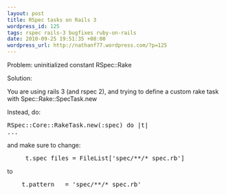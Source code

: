 ```yaml
---
layout: post
title: RSpec tasks on Rails 3
wordpress_id: 125
tags: rspec rails-3 bugfixes ruby-on-rails
date: 2010-09-25 19:51:35 +08:00
wordpress_url: http://nathanf77.wordpress.com/?p=125
---
```

Problem:
uninitialized constant RSpec::Rake

Solution:

You are using rails 3 (and rspec 2), and trying to define a custom rake task with Spec::Rake::SpecTask.new

Instead, do:

<pre>RSpec::Core::RakeTask.new(:spec) do |t|
...</pre>
and make sure to change:
<pre>
     t.spec_files = FileList['spec/**/*_spec.rb']</pre>
to
<pre>
    t.pattern   = 'spec/**/*_spec.rb'</pre>

